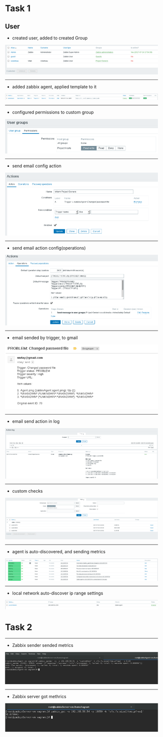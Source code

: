 # Task 1

## User
- created user, added to created Group
<img src="pictures/Screenshot from 2017-07-24 17-57-26.png">

---
- added zabbix agent, applied template to it
<img src="pictures/Screenshot from 2017-07-24 18-10-11.png">


---
- configured permissions to custom group
<img src="pictures/Screenshot from 2017-07-24 18-24-43.png">


---
- send email config action
<img src="pictures/Screenshot from 2017-07-24 19-31-28.png">


---
- send email action config(operations)
<img src="pictures/Screenshot from 2017-07-24 19-31-34.png">


---
- email sended by trigger, to gmail
<img src="pictures/Screenshot from 2017-07-24 19-08-00.png">


---
- email send action in log
<img src="pictures/Screenshot from 2017-07-24 19-28-43.png">


---
- custom checks
<img src="pictures/Screenshot from 2017-07-24 21-28-55.png">


---
- agent is auto-discovered, and sending metrics
<img src="pictures/Screenshot from 2017-07-24 22-15-36.png">


---
- local network auto-discover ip range settings
<img src="pictures/Screenshot from 2017-07-24 22-16-03.png">



# Task 2
---
- Zabbix sender sended metrics
<img src="pictures/Screenshot from 2017-07-24 22-36-08.png">


---
- Zabbix server got methrics
<img src="pictures/Screenshot from 2017-07-24 22-36-59.png">

